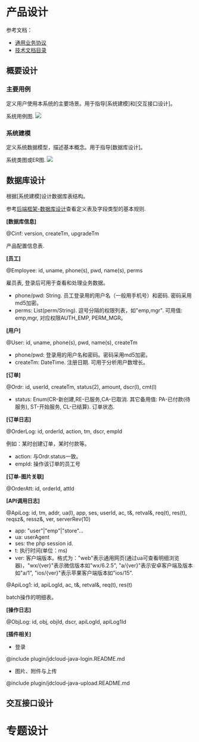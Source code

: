 # 产品设计

参考文档：

- [通用业务协议](http://oliveche.com/jdcloud-site/BQP.html)
- [技术文档目录](http://oliveche.com/jdcloud-site/)

## 概要设计

### 主要用例

定义用户使用本系统的主要场景。用于指导[系统建模]和[交互接口设计]。

系统用例图.
![](doc/pic/usecase.png)

### 系统建模

定义系统数据模型，描述基本概念。用于指导[数据库设计]。

系统类图或ER图.
![](doc/pic/datamodel.png)

## 数据库设计

根据[系统建模]设计数据库表结构。

参考[后端框架-数据库设计](http://oliveche.com/jdcloud-site/后端框架.html#数据库设计)查看定义表及字段类型的基本规则.

**[数据库信息]**

@Cinf: version, createTm, upgradeTm

产品配置信息表.

**[员工]**

@Employee: id, uname, phone(s), pwd, name(s), perms

雇员表, 登录后可用于查看和处理业务数据。

- phone/pwd: String. 员工登录用的用户名（一般用手机号）和密码. 密码采用md5加密。
- perms: List(perm/String). 逗号分隔的权限列表，如"emp,mgr". 可用值: emp,mgr, 对应权限AUTH_EMP, PERM_MGR。

**[用户]**

@User: id, uname, phone(s), pwd, name(s), createTm

- phone/pwd: 登录用的用户名和密码。密码采用md5加密。
- createTm: DateTime. 注册日期. 可用于分析用户数增长。

**[订单]**

@Ordr: id, userId, createTm, status(2), amount, dscr(l), cmt(l)

- status: Enum(CR-新创建,RE-已服务,CA-已取消. 其它备用值: PA-已付款(待服务), ST-开始服务, CL-已结算). 订单状态.

**[订单日志]**

@OrderLog: id, orderId, action, tm, dscr, empId

例如：某时创建订单，某时付款等。

- action: 与Ordr.status一致。
- empId: 操作该订单的员工号

**[订单-图片关联]**

@OrderAtt: id, orderId, attId

**[API调用日志]**

@ApiLog: id, tm, addr, ua(l), app, ses, userId, ac, t&, retval&, req(t), res(t), reqsz&, ressz&, ver, serverRev(10)

- app: "user"|"emp"|"store"...
- ua: userAgent
- ses: the php session id.
- t: 执行时间(单位：ms)
- ver: 客户端版本。格式为："web"表示通用网页(通过ua可查看明细浏览器)，"wx/{ver}"表示微信版本如"wx/6.2.5", "a/{ver}"表示安卓客户端及版本如"a/1", "ios/{ver}"表示苹果客户端版本如"ios/15".

@ApiLog1: id, apiLogId, ac, t&, retval&, req(t), res(t)

batch操作的明细表。

**[操作日志]**

@ObjLog: id, obj, objId, dscr, apiLogId, apiLog1Id

**[插件相关]**

- 登录

@include plugin/jdcloud-java-login.README.md

- 图片、附件与上传

@include plugin/jdcloud-java-upload.README.md

## 交互接口设计

# 专题设计

